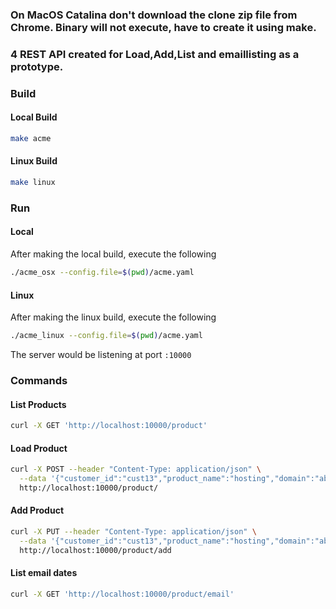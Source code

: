 ### On MacOS Catalina don't download the clone zip file from Chrome. Binary will not execute, have to create it using make.

### 4 REST API created for Load,Add,List and emaillisting as a prototype. 


### Build

#### Local Build

```bash
make acme
```

#### Linux Build

```bash
make linux
```

### Run

#### Local

After making the local build, execute the following

```bash
./acme_osx --config.file=$(pwd)/acme.yaml
```

#### Linux

After making the linux build, execute the following

```bash
./acme_linux --config.file=$(pwd)/acme.yaml
```

The server would be listening at port `:10000`

### Commands

#### List Products

```bash
curl -X GET 'http://localhost:10000/product'
```

#### Load Product

```bash
curl -X POST --header "Content-Type: application/json" \
  --data '{"customer_id":"cust13","product_name":"hosting","domain":"abcd.com","start_date":"2021-1-1","duration_months":12}' \
  http://localhost:10000/product/
```
#### Add Product

```bash
curl -X PUT --header "Content-Type: application/json" \
  --data '{"customer_id":"cust13","product_name":"hosting","domain":"abcd.com","duration_months":12}' \
  http://localhost:10000/product/add
```

#### List email dates

```bash
curl -X GET 'http://localhost:10000/product/email'
```
